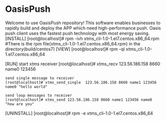 # OasisPush
Welcome to use OasisPush repository!
This software enables businesses to rapidly build and deploy the APP which need high-performance push. Oasis push client uses the fastest push technology with most energy saving.
[INSTALL]
	[root@localhost]# rpm -ivh xtms_cli-1.0-1.el7.centos.x86_64.rpm
	#There is the rpm file(xtms_cli-1.0-1.el7.centos.x86_64.rpm) in the directory(build/centos7)
[VIEW]
	[root@localhost]# rpm -ql  xtms_cli-1.0-1.el7.centos.x86_64

[RUN]
	start xtms receiver
	[root@localhost]# xtms_recv 123.56.186.158 8660 name0 123456
	
	send single message to receiver
	[root@localhost]# xtms_send_single  123.56.186.158 8660 name1 123456 name0 "hello world"

	send loop messages to receiver
	[root@localhost]# xtms_send 123.56.186.158 8660 name1 123456 name0 "how are you"

[UNINSTALL]
	[root@localhost]# rpm -e  xtms_cli-1.0-1.el7.centos.x86_64


